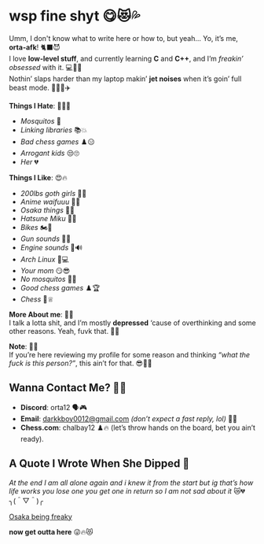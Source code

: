 # wsp fine shyt 😋😻💦

Umm, I don't know what to write here or how to, but yeah... Yo, it’s me, **orta-afk**! 🐈‍⬛😈  
I love **low-level stuff**, and currently learning **C** and **C++**, and I’m *freakin’ obsessed* with it. 💻🧑‍💻  
Nothin’ slaps harder than my laptop makin’ **jet noises** when it’s goin’ full beast mode. 🥵🔥😾✈️  

**Things I Hate**: 🤢🤮😤  
- *Mosquitos* 🦟  
- *Linking libraries* 📚💥  
- *Bad chess games* ♟️😑  
- *Arrogant kids* 😒🙄  
- *Her* 💔  

**Things I Like**: 😍🔥  
- *200lbs goth girls* 🖤😘  
- *Anime waifuuu* 🌸😻  
- *Osaka things* 🍙🏯  
- *Hatsune Miku* 🎤💙  
- *Bikes* 🏍️💨  
- *Gun sounds* 🔫💥  
- *Engine sounds* 🚗🔊  
- *Arch Linux* 🐧💻  
- *Your mom* 😏😎  
- *No mosquitos* 🚫🦟  
- *Good chess games* ♟️🏆  
- *Chess* 👑♕  

**More About me**: 🖤🌑  
I talk a lotta shit, and I’m mostly **depressed** ‘cause of overthinking and some other reasons. Yeah, fuvk that. 🥀😪  

**Note**: 📝😜  
If you’re here reviewing my profile for some reason and thinking *“what the fuck is this person?”*, this ain’t for that. 😎🤷‍♂️  

## Wanna Contact Me? 📲💬  
- **Discord**: orta12 🗣️🎮  
- **Email**: darkkboy0012@gmail.com *(don’t expect a fast reply, lol)* 📧😴  
- **Chess.com**: chalbay12 ♟️🔥 (let’s throw hands on the board, bet you ain’t ready).  

## A Quote I Wrote When She Dipped 💭  
_At the end I am all alone again and i knew it from the start but ig that’s how life works you lose one you get one in return so I am not sad about it_ 😿💔╮(＾▽＾)╭  

[Osaka being freaky](https://media.tenor.com/CSXh3aYb_Z4AAAAM/%E1%97%9C%CB%AC%E1%97%9C-rizz.gif)

**now get outta here** 😜🔥😻
